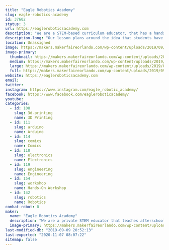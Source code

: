```yaml
---
title: "Eagle Robotics Academy"
slug: eagle-robotics-academy
id: 37602
status: 3
url: https://eagleroboticsacademy.com
description: "We are a STEM-based curriculum educator, that has a hands-on approach to education by teaching and building robots that students get to keep and take home.  "
description-long: "Our lesson plans around the idea that students have fun while they learn, by building robots that they keep and take home. Children tend to retain information better when they see a benefit, in this case, a reward i.e. the robot. "
location: Unassigned
image: https://makers.makerfaireorlando.com/wp-content/uploads/2019/09/QMHO9673-435x1024.jpg
image-primary:
  thumbnail: https://makers.makerfaireorlando.com/wp-content/uploads/2019/09/QMHO9673-150x150.jpg
  medium: https://makers.makerfaireorlando.com/wp-content/uploads/2019/09/QMHO9673-128x300.jpg
  large: https://makers.makerfaireorlando.com/wp-content/uploads/2019/09/QMHO9673-435x1024.jpg
  full: https://makers.makerfaireorlando.com/wp-content/uploads/2019/09/QMHO9673.jpg
website: https://eagleroboticsacademy.com
email: 
twitter: 
instagram: https://www.instagram.com/eagle_robotic_academy/
facebook: https://www.facebook.com/eagleroboticacademy/
youtube: 
categories:
  - id: 108
    slug: 3d-printing
    name: 3D Printing
  - id: 111
    slug: arduino
    name: Arduino
  - id: 114
    slug: comics
    name: Comics
  - id: 118
    slug: electronics
    name: Electronics
  - id: 119
    slug: engineering
    name: Engineering
  - id: 154
    slug: workshop
    name: Hands-On Workshop
  - id: 142
    slug: robotics
    name: Robotics
combat-robot: 0
maker:
  name: "Eagle Robotics Academy"
  description: "We are a private STEM educator that teaches afterschool programs in three OCPS as well as our office on Saturdays in Orlando. All STEM robotic class include a robot students take home. We Teach block programming classes like Sketch and Microbit as well as 3D print, build and make our own robots."
  image-primary: https://makers.makerfaireorlando.com/wp-content/uploads/2019/09/EAGLE-STEMA-1-2-1024x398.png
last-modified-db: "2019-09-09 20:52:13"
last-exported: "2020-11-07 08:07:22"
sitemap: false
---
```

